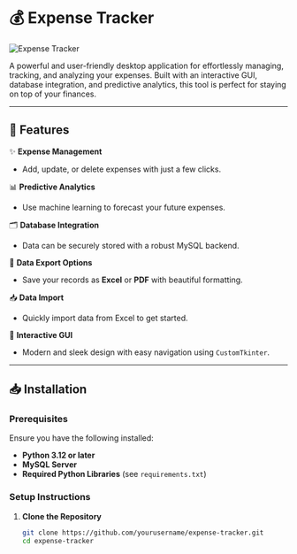 # 💰 Expense Tracker

![Expense Tracker](https://via.placeholder.com/1000x300.png?text=Expense+Tracker)

A powerful and user-friendly desktop application for effortlessly managing, tracking, and analyzing your expenses. Built with an interactive GUI, database integration, and predictive analytics, this tool is perfect for staying on top of your finances.

---

## 🚀 Features
✨ **Expense Management**  
- Add, update, or delete expenses with just a few clicks.  

📊 **Predictive Analytics**  
- Use machine learning to forecast your future expenses.  

🗂 **Database Integration**  
- Data can be securely stored with a robust MySQL backend.  

📁 **Data Export Options**  
- Save your records as **Excel** or **PDF** with beautiful formatting.  

📥 **Data Import**  
- Quickly import data from Excel to get started.  

🎨 **Interactive GUI**  
- Modern and sleek design with easy navigation using `CustomTkinter`.

---

## 📥 Installation

### Prerequisites
Ensure you have the following installed:
- **Python 3.12 or later**
- **MySQL Server**
- **Required Python Libraries** (see `requirements.txt`)

### Setup Instructions
1. **Clone the Repository**  
   ```bash
   git clone https://github.com/yourusername/expense-tracker.git
   cd expense-tracker

